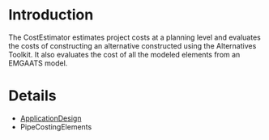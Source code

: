 # Introduction #

The CostEstimator estimates project costs at a planning level and evaluates the costs of constructing an alternative constructed using the Alternatives Toolkit.  It also evaluates the cost of all the modeled elements from an EMGAATS model.

# Details #

  * [ApplicationDesign](CostEstimatorApplicationDesign.md)
  * PipeCostingElements